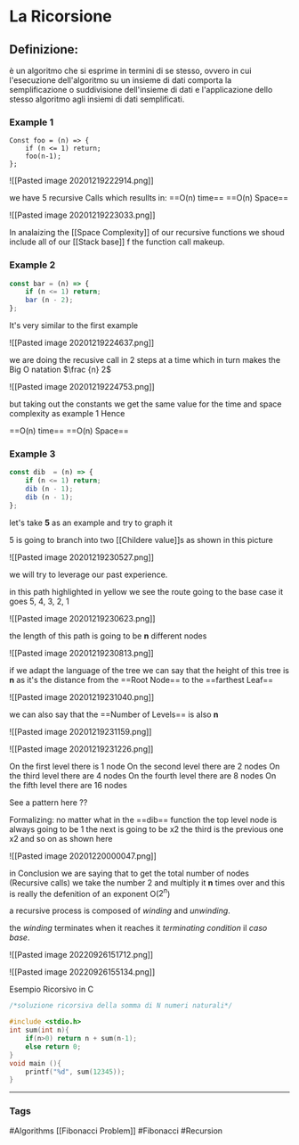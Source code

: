 # La Ricorsione

## Definizione:

è un algoritmo che si esprime in termini di se stesso, ovvero in cui l'esecuzione dell'algoritmo su un insieme di dati comporta la semplificazione o suddivisione dell'insieme di dati e l'applicazione dello stesso algoritmo agli insiemi di dati semplificati.


### Example 1

```Js
Const foo = (n) => {
	if (n <= 1) return;
	foo(n-1);
};
```

![[Pasted image 20201219222914.png]]

we have 5 recursive Calls which resullts in:
==O(n) time==
==O(n) Space==

![[Pasted image 20201219223033.png]]

In analaizing the [[Space Complexity]] of our recursive functions we shoud include all of our [[Stack base]] f the function call makeup.


### Example 2

```js
const bar = (n) => {
	if (n <= 1) return;
	bar (n - 2);
};
```

It's very similar to the first example 

![[Pasted image 20201219224637.png]]

we are doing the recusive call in 2 steps at a time which in turn makes the Big O natation $\frac {n} 2$

![[Pasted image 20201219224753.png]]

but taking out the constants we get the same value for the time and space complexity as example 1 
Hence

==O(n) time==
==O(n) Space==


### Example 3

```js
const dib  = (n) => {
	if (n <= 1) return;
	dib (n - 1);
	dib (n - 1);
};
```

let's take **5** as an example and try to graph it

 5 is going to branch into two [[Childere value]]s as shown in this picture 
 
 
 ![[Pasted image 20201219230527.png]]
 
 we will try to leverage our past experience. 
 
 in this path highlighted in yellow we see the route going to the base case 
 it goes 5, 4, 3, 2, 1
 
 ![[Pasted image 20201219230623.png]]
 
 the length of this path is going to be **n** different nodes
 
 ![[Pasted image 20201219230813.png]]
 
 if we adapt the language of the tree we can say that the height of this tree is **n** as it's the distance from the ==Root Node== to the ==farthest Leaf==
 
 ![[Pasted image 20201219231040.png]]

we can also say that the  ==Number of Levels== is also **n**

![[Pasted image 20201219231159.png]]

![[Pasted image 20201219231226.png]]

On the first level there is 1 node
On the second level there are 2 nodes
On the third level there are 4 nodes
On the fourth level there are 8 nodes
On the fifth level there are 16 nodes

See a pattern here ??

Formalizing:
no matter what in the ==dib== function the top level node is always going to be 1 the next is going to be x2 the third is the previous one x2 and so on as shown here 

![[Pasted image 20201220000047.png]]

in Conclusion we are saying that to get the total number of nodes  (Recursive calls) we take the number 2 and multiply it **n** times over 
and this is really the defenition of an exponent 
O($2^n$)

a recursive process is composed of $winding$ and $unwinding$.

the $winding$ terminates when it reaches it $terminating \ condition$ il *caso base*.

![[Pasted image 20220926151712.png]]

![[Pasted image 20220926155134.png]]

Esempio Ricorsivo in C 
```c
/*soluzione ricorsiva della somma di N numeri naturali*/

#include <stdio.h>
int sum(int n){
    if(n>0) return n + sum(n-1);
    else return 0;
}
void main (){
    printf("%d", sum(12345));
}
```

---
### Tags 
#Algorithms 
[[Fibonacci Problem]]
#Fibonacci
#Recursion
